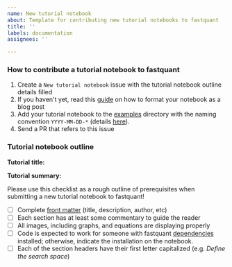 ```yaml
---
name: New tutorial notebook
about: Template for contributing new tutorial notebooks to fastquant
title: ''
labels: documentation
assignees: ''

---
```


### How to contribute a tutorial notebook to fastquant

1. Create a `New tutorial notebook` issue with the tutorial notebook outline details filled
2. If you haven't yet, read this [guide](https://fastpages.fast.ai/jupyter/2020/02/20/test.html) on how to format your notebook as a blog post
3. Add your tutorial notebook to the [examples](https://github.com/enzoampil/fastquant/tree/master/examples) directory with the naming convention `YYYY-MM-DD-*` (details [here](https://github.com/fastai/fastpages#automatically-convert-notebooks-to-blog-posts)).
4. Send a PR that refers to this issue

### Tutorial notebook outline

**Tutorial title:** 

**Tutorial summary:** 

Please use this checklist as a rough outline of prerequisites when submitting a new tutorial notebook to fastquant!

- [ ] Complete [front matter](https://github.com/fastai/fastpages#customizing-blog-posts-with-front-matter) (title, description, author, etc)
- [ ] Each section has at least some commentary to guide the reader
- [ ] All images, including graphs, and equations are displaying properly
- [ ] Code is expected to work for someone with fastquant [dependencies](https://github.com/enzoampil/fastquant/blob/master/python/requirements.txt) installed; otherwise, indicate the installation on the notebook.
- [ ] Each of the section headers have their first letter capitalized (e.g. *Define the search space*)
